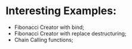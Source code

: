 # Interesting Examples:

* Fibonacci Creator with bind;
* Fibonacci Creator with replace destructuring;
* Chain Calling functions;
